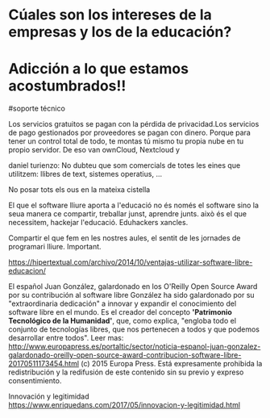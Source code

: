 # Cúales son los intereses de la empresas y los de la educación?

# Adicción a lo que estamos acostumbrados!!

#soporte técnico


Los servicios gratuitos se pagan con la pérdida de privacidad.Los servicios de pago gestionados por proveedores se pagan con dinero.  Porque para tener un control total de todo, te montas tú mismo tu propia nube en tu propio servidor. De eso van ownCloud, Nextcloud y


daniel turienzo: No dubteu que som comercials de totes les eines que utilitzem: llibres de text, sistemes operatius, ...

No posar tots els ous en la mateixa cistella


El que el software lliure aporta a l'educació no és només el software sino la seua manera ce compartir, treballar junst, aprendre junts. això és el que necessitem, hackejar l'educació. Eduhackers xancles.


Compartir el que fem en les nostres aules, el sentit de les jornades de programari lliure. Important.


https://hipertextual.com/archivo/2014/10/ventajas-utilizar-software-libre-educacion/  



El español Juan González, galardonado en los O'Reilly Open Source Award por su contribución al software libre González ha sido galardonado por su "extraordinaria dedicación" a innovar y expandir el conocimiento del software libre en el mundo. Es el creador del concepto **'Patrimonio Tecnológico de la Humanidad'**, que, como explica, "engloba todo el conjunto de tecnologías libres, que nos pertenecen a todos y que podemos desarrollar entre todos". Leer mas: http://www.europapress.es/portaltic/sector/noticia-espanol-juan-gonzalez-galardonado-oreilly-open-source-award-contribucion-software-libre-20170511173454.html (c) 2015 Europa Press. Está expresamente prohibida la redistribución y la redifusión de este contenido sin su previo y expreso consentimiento.


Innovación y legitimidad
https://www.enriquedans.com/2017/05/innovacion-y-legitimidad.html
